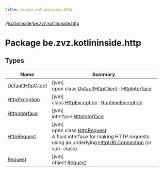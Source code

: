```yaml
---
title: be.zvz.kotlininside.http
---
```

//[KotlinInside](../../index.html)/[be.zvz.kotlininside.http](index.html)



# Package be.zvz.kotlininside.http



## Types


| Name | Summary |
|---|---|
| [DefaultHttpClient](-default-http-client/index.html) | [jvm]<br>open class [DefaultHttpClient](-default-http-client/index.html) : [HttpInterface](-http-interface/index.html) |
| [HttpException](-http-exception/index.html) | [jvm]<br>class [HttpException](-http-exception/index.html) : [RuntimeException](https://docs.oracle.com/javase/7/docs/api/java/lang/RuntimeException.html) |
| [HttpInterface](-http-interface/index.html) | [jvm]<br>interface [HttpInterface](-http-interface/index.html) |
| [HttpRequest](-http-request/index.html) | [jvm]<br>open class [HttpRequest](-http-request/index.html)<br>A fluid interface for making HTTP requests using an underlying [HttpURLConnection](https://docs.oracle.com/javase/7/docs/api/java/net/HttpURLConnection.html) (or sub-class). |
| [Request](-request/index.html) | [jvm]<br>object [Request](-request/index.html) |

